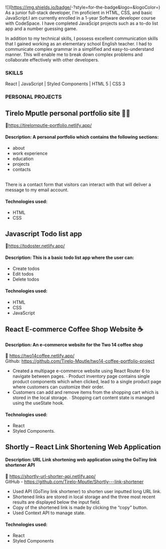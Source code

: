 ![<Badge Name>](https://img.shields.io/badge/<Badge Text>-<Background Color>?style=for-the-badge&logo=<Icon Name>&logoColor=<Logo Color>)
As a junior full-stack developer, I'm proficient in HTML, CSS, and basic JavaScript.I am currently enrolled in a 1-year Software developer course with CodeSpace. I have completed JavaScipt projects such as a to-do list app and a number guessing game.

In addition to my technical skills, I possess excellent communication skills that I gained working as an elementary school English teacher. I had to communicate complex grammar in a simplified and easy-to-understand manner. This will enable me to break down complex problems and collaborate effectively with other developers. 

### SKILLS 
React | JavaScript | Styled Components | HTML 5 | CSS 3 

### PERSONAL PROJECTS 

## Tirelo Mputle personal portfolio site 🙋‍♀️
🔗https://tirelomputle-portfolio.netlify.app/
#### Description: A personal portfolio which contains the following sections: <br>
* about 
* work experience
* education
* projects
* contacts 
<br>
There is a contact form that visitors can interact with that will deliver a message to my email account.

#### Technologies used: <br>
* HTML
* CSS <br>

## Javascript Todo list app
🔗https://todoster.netlify.app/
#### Description: This is a basic todo list app where the user can: <br>
* Create todos
* Edit todos
* Delete todos

#### Technologies used: <br>
* HTML
* CSS
* JavaScript

## React E-commerce Coffee Shop Website ☕ <br>
#### Description: An e-commerce website for the Two 14 coffee shop <br>
🔗 https://two14coffee.netlify.app/ <br>
Github: https://github.com/Tirelo-Mputle/two14-coffee-portfolio-project <br>
* Created a multipage e-commerce website using React Router 6 to navigate between pages. ∙ Product inventory page contains single product components which when clicked, lead to a single  product page where customers can customize their order. <br>
* Customers can add and remove items from the shopping cart which is stored in the local storage. ∙ Shopping cart content state is managed using the useState hook.<br> 
#### Technologies used: <br>
* React <br>
* Styled Components. <br>

## Shortly – React Link Shortening Web Application <br>
#### Description: URL Link shortening web application using the GoTiny link shortener API<br>
🔗 https://shortly-url-shorter-api.netlify.app/ <br>
GitHub - https://github.com/Tirelo-Mputle/Shortly---link-shortener <br>
* Used API (GoTiny link shortener) to shorten user inputted long URL link. <br>
* Shortened links are stored in local storage and the three most recent results are displayed below  the input field. <br>
* Copy of the shortened link is made by clicking the “copy” button.<br> 
* Used Context API to manage state. <br>
#### Technologies used: <br>
* React <br>
* Styled Components <br>

